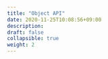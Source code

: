 ```yaml
---
title: "Object API"
date: 2020-11-25T10:08:56+09:00
description:
draft: false
collapsible: true
weight: 2
---
```


